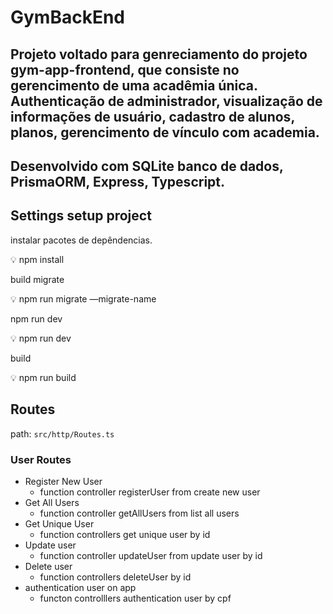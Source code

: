 # GymBackEnd

## Projeto voltado para genreciamento do projeto gym-app-frontend, que consiste no gerencimento de uma acadêmia única. Authenticação de administrador, visualização de informações de usuário, cadastro de alunos, planos, gerencimento de vínculo com academia.

## Desenvolvido com SQLite banco de dados, PrismaORM, Express, Typescript.

## Settings setup project

instalar pacotes de depêndencias.

<aside>
💡 npm install

</aside>

build migrate 

<aside>
💡 npm run migrate —migrate-name

</aside>

npm run dev

<aside>
💡 npm run dev

</aside>

build

<aside>
💡 npm run build

</aside>

## Routes

path: `src/http/Routes.ts`

### User Routes

- Register New User
    - function controller registerUser from create new user
- Get All Users
    - function controller getAllUsers from list all users
- Get Unique User
    - function controllers get unique user by id
- Update user
    - function controller updateUser from update user by id
- Delete user
    - function controllers deleteUser by id
- authentication user on app
    - functon controlllers authentication user by cpf